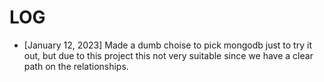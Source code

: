 # LOG

- [January 12, 2023] Made a dumb choise to pick mongodb just to try it out, but due to this project this not very suitable since we have a clear path on the relationships.
